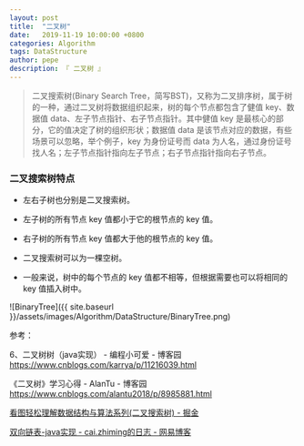 ```yaml
---
layout: post
title:  "二叉树"
date:   2019-11-19 10:00:00 +0800
categories: Algorithm
tags: DataStructure
author: pepe
description: 『 二叉树 』
---
```



> 二叉搜索树(Binary Search Tree，简写BST)，又称为二叉排序树，属于树的一种，通过二叉树将数据组织起来，树的每个节点都包含了健值 key、数据值 data、左子节点指针、右子节点指针。其中健值 key 是最核心的部分，它的值决定了树的组织形状；数据值 data 是该节点对应的数据，有些场景可以忽略，举个例子，key 为身份证号而 data 为人名，通过身份证号找人名；左子节点指针指向左子节点；右子节点指针指向右子节点。

### **二叉搜索树特点**

* 左右子树也分别是二叉搜索树。

* 左子树的所有节点 key 值都小于它的根节点的 key 值。

* 右子树的所有节点 key 值都大于他的根节点的 key 值。

* 二叉搜索树可以为一棵空树。

* 一般来说，树中的每个节点的 key 值都不相等，但根据需要也可以将相同的 key 值插入树中。

![BinaryTree]({{ site.baseurl }}/assets/images/Algorithm/DataStructure/BinaryTree.png)



参考：

6、二叉树树（java实现） - 编程小可爱 - 博客园
https://www.cnblogs.com/karrya/p/11216039.html

《二叉树》学习心得 - AlanTu - 博客园
https://www.cnblogs.com/alantu2018/p/8985881.html

[看图轻松理解数据结构与算法系列(二叉搜索树) - 掘金](https://juejin.im/post/5b60fd59f265da0f8d3675c5)

[双向链表-java实现 - cai.zhiming的日志 - 网易博客](http://ahcaizhiming.blog.163.com/blog/static/13676545220148216355600/)







































